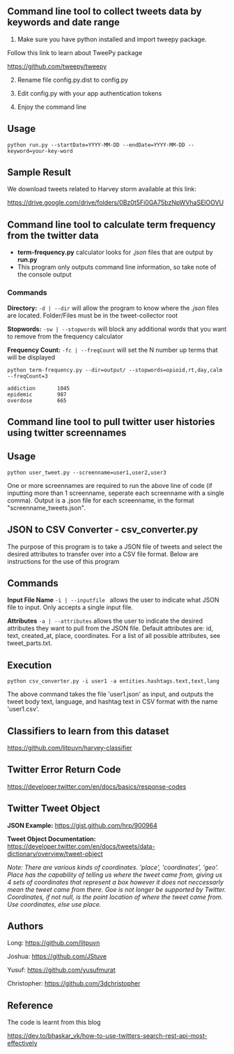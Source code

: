 ## Command line tool to collect tweets data by keywords and date range

1. Make sure you have python installed and import tweepy package.

Follow this link to learn about TweePy package

https://github.com/tweepy/tweepy

2. Rename file config.py.dist to config.py

3. Edit config.py with your app authentication tokens

4. Enjoy the command line

## Usage
```
python run.py --startDate=YYYY-MM-DD --endDate=YYYY-MM-DD --keyword=your-key-word
```

## Sample Result
We download tweets related to Harvey storm available at this link:

https://drive.google.com/drive/folders/0Bz0t5Fi0GA75bzNpWVhaSElOOVU

## Command line tool to calculate term frequency from the twitter data 

* **term-frequency.py** calculator looks for *.json* files that are output by **run.py**
* This program only outputs command line information, so take note of the console output

### Commands

**Directory:** `-d | --dir` will allow the program to know where the *.json* files are located. Folder/Files must be in the tweet-collector root

**Stopwords:** `-sw | --stopwords` will block any additional words that you want to remove from the frequency calculator

**Frequency Count:** `-fc | --freqCount` will set the N number up terms that will be displayed 

```
python term-frequency.py --dir=output/ --stopwords=opioid,rt,day,calm --freqCount=3

addiction       1045
epidemic        987
overdose        665
```

## Command line tool to pull twitter user histories using twitter screennames

## Usage
```
python user_tweet.py --screenname=user1,user2,user3
```
One or more screennames are required to run the above line of code (if inputting more than 1 screenname, seperate each screenname with a single comma). Output is a .json file for each screenname, in the format "screenname_tweets.json".

## JSON to CSV Converter - csv_converter.py
The purpose of this program is to take a JSON file of tweets and select the desired attributes to transfer over into a CSV file format.
Below are instructions for the use of this program

## Commands
**Input File Name** `-i | --inputfile ` allows the user to indicate what JSON file to input. Only accepts a single input file.

**Attributes** `-a | --attributes` allows the user to indicate the desired attributes they want to pull from the JSON file. Default attributes are: id, text, created_at, place, coordinates. For a list of all possible attributes, see tweet_parts.txt.

## Execution
```
python csv_converter.py -i user1 -a entities.hashtags.text,text,lang

```
The above command takes the file 'user1.json' as input, and outputs the tweet body text, language, and hashtag text in CSV format with the name 'user1.csv'.

## Classifiers to learn from this dataset

https://github.com/litpuvn/harvey-classifier


## Twitter Error Return Code

https://developer.twitter.com/en/docs/basics/response-codes

## Twitter Tweet Object

**JSON Example:** https://gist.github.com/hrp/900964

**Tweet Object Documentation:** https://developer.twitter.com/en/docs/tweets/data-dictionary/overview/tweet-object

*Note: There are various kinds of coordinates. 'place', 'coordinates', 'geo'. Place has the capability of telling us where the tweet came from, giving us 4 sets of coordinates that represent a box however it does not neccessarly mean the tweet came from there. Goe is not longer be supported by Twitter. Coordinates, if not null, is the point location of where the tweet came from. Use coordinates, else use place.*

## Authors

Long: https://github.com/litpuvn

Joshua: https://github.com/JStuve

Yusuf: https://github.com/yusufmurat

Christopher: https://github.com/3dchristopher

## Reference

The code is learnt from this blog

https://dev.to/bhaskar_vk/how-to-use-twitters-search-rest-api-most-effectively
